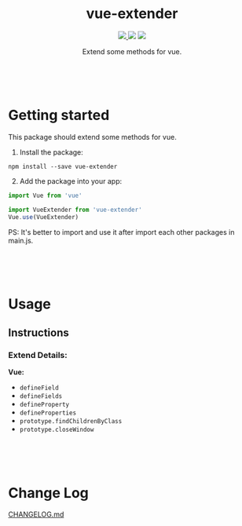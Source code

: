 <h1 align="center">vue-extender</h1>

<p align="center">
<a href="https://www.npmjs.com/package/vue-extender"><img src="https://img.shields.io/npm/v/vue-extender.svg"/> <img src="https://img.shields.io/npm/dm/vue-extender.svg"/></a> <a href="https://vuejs.org/"><img src="https://img.shields.io/badge/vue-2.x-brightgreen.svg"/></a>
</p>

<p align="center">
Extend some methods for vue.
</p>

<br />
<br />
<br />

# Getting started

This package should extend some methods for vue.

1. Install the package:
```
npm install --save vue-extender
```

2. Add the package into your app:
```javascript
import Vue from 'vue'

import VueExtender from 'vue-extender'
Vue.use(VueExtender)
```

PS: It's better to import and use it after import each other packages in main.js.

<br />
<br />
<br />

# Usage

## Instructions

### Extend Details:

**Vue:**

- `defineField`
- `defineFields`
- `defineProperty`
- `defineProperties`
- `prototype.findChildrenByClass`
- `prototype.closeWindow`

<br />
<br />
<br />

# Change Log

<a href="https://github.com/louisnikai/vue-extender/blob/master/CHANGELOG.md">CHANGELOG.md</a>

<br />
<br />
<br />
